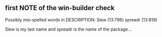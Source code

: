 ## first NOTE of the win-builder check 

Possibly mis-spelled words in DESCRIPTION:
  Siew (13:796)
  spreadr (13:819)
  
Siew is my last name and spreadr is the name of the package... 